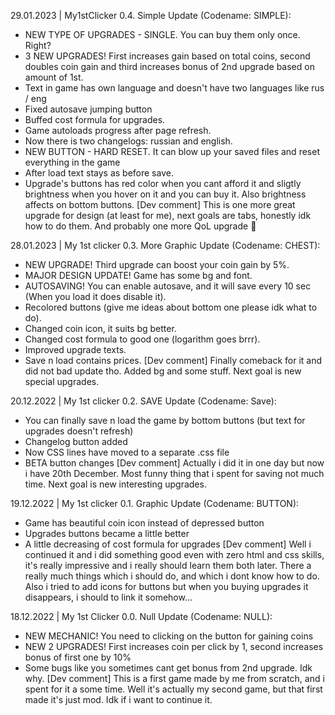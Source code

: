 29.01.2023 | My1stClicker 0.4. Simple Update (Codename: SIMPLE):
- NEW TYPE OF UPGRADES - SINGLE. You can buy them only once. Right?
- 3 NEW UPGRADES! First increases gain based on total coins, second doubles coin gain and third increases bonus of 2nd upgrade based on amount of 1st.
- Text in game has own language and doesn't have two languages like rus / eng
- Fixed autosave jumping button
- Buffed cost formula for upgrades.
- Game autoloads progress after page refresh.
- Now there is two changelogs: russian and english. 
- NEW BUTTON - HARD RESET. It can blow up your saved files and reset everything in the game
- After load text stays as before save.
- Upgrade's buttons has red color when you cant afford it and sligtly brightness when you hover on it and you can buy it. Also brightness affects on bottom buttons.
[Dev comment]
This is one more great upgrade for design (at least for me), next goals are tabs, honestly idk how to do them. And probably one more QoL upgrade :eyes:

28.01.2023 | My 1st clicker 0.3. More Graphic Update (Codename: CHEST):
- NEW UPGRADE! Third upgrade can boost your coin gain by 5%.
- MAJOR DESIGN UPDATE! Game has some bg and font.
- AUTOSAVING! You can enable autosave, and it will save every 10 sec (When you load it does disable it).
- Recolored buttons (give me ideas about bottom one please idk what to do).
- Changed coin icon, it suits bg better.
- Changed cost formula to good one (logarithm goes brrr).
- Improved upgrade texts.
- Save n load contains prices.
[Dev comment]
Finally comeback for it and did not bad update tho. Added bg and some stuff. Next goal is new special upgrades.

20.12.2022 | My 1st clicker 0.2. SAVE Update (Codename: Save):
- You can finally save n load the game by bottom buttons (but text for upgrades doesn't refresh)
- Changelog button added
- Now CSS lines have moved to a separate .css file
- BETA button changes 
[Dev comment]
Actually i did it in one day but now i have 20th December. Most funny thing that i spent for saving not much time. Next goal is new interesting upgrades.

19.12.2022 | My 1st clicker 0.1. Graphic Update (Codename: BUTTON):
- Game has beautiful coin icon instead of depressed button
- Upgrades buttons became a little better
- A little decreasing of cost formula for upgrades
[Dev comment]
Well i continued it and i did something good even with zero html and css skills, it's really impressive and i really should learn them both later.
There a really much things which i should do, and which i dont know how to do. Also i tried to add icons for buttons but when you buying upgrades it disappears, i should to link it somehow...

18.12.2022 | My 1st Clicker 0.0. Null Update (Codename: NULL):
- NEW MECHANIC! You need to clicking on the button for gaining coins
- NEW 2 UPGRADES! First increases coin per click by 1, second increases bonus of first one by 10%
- Some bugs like you sometimes cant get bonus from 2nd upgrade. Idk why.
[Dev comment]
This is a first game made by me from scratch, and i spent for it a some time. Well it's actually my second game, but that first made it's just mod.
Idk if i want to continue it.
